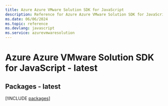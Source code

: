 ```yaml
---
title: Azure Azure VMware Solution SDK for JavaScript
description: Reference for Azure Azure VMware Solution SDK for JavaScript
ms.date: 06/06/2024
ms.topic: reference
ms.devlang: javascript
ms.service: azurevmwaresolution
---
```

# Azure Azure VMware Solution SDK for JavaScript - latest
## Packages - latest
[!INCLUDE [packages](azure-vmware-solution-index.md)]